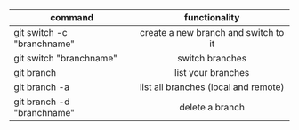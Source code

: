 | command                    |            functionality             |
| -------------------------- | :----------------------------------: |
| git switch -c "branchname" | create a new branch and switch to it |
| git switch "branchname"    |           switch branches            |
| git branch                 |          list your branches          |
| git branch -a              | list all branches (local and remote) |
| git branch -d "branchname" |           delete a branch            |
